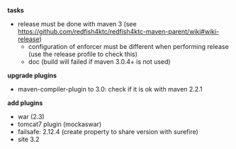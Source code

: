 **tasks**

  - release must be done with maven 3 (see https://github.com/redfish4ktc/redfish4ktc-maven-parent/wiki#wiki-release)
     - configuration of enforcer must be different when performing release (use the release profile to check this)
     - doc (build will failed if maven 3.0.4+ is not used)

**upgrade plugins**

- maven-compiler-plugin to 3.0: check if it is ok with maven 2.2.1

**add plugins**

- war (2.3)
- tomcat7 plugin (mockaswar)
- failsafe: 2.12.4 (create property to share version with surefire)
- site 3.2
